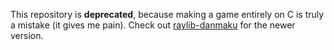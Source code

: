 This repository is **deprecated**, because making a game entirely on C is truly a mistake (it gives me pain). Check out [raylib-danmaku](https://github.com/ryhunwashere/raylib-danmaku) for the newer version. 
